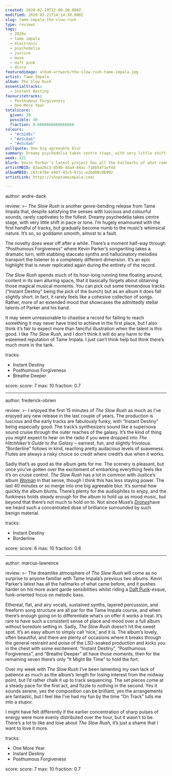 ```yaml
---
created: 2020-02-19T12:00:30.000Z
modified: 2020-02-21T14:14:38.000Z
slug: tame-impala-the-slow-rush
type: reviews
tags:
  - 2020s
  - tame impala
  - electronic
  - psychedelia
  - justice
  - muse
  - daft punk
  - disco
featuredimage: album-artwork/the-slow-rush-tame-impala.jpg
artist: Tame Impala
album: The Slow Rush
essentialtracks:
  - Instant Destiny
favouritetracks:
  - Posthumous Forgiveness
  - One More Year
totalscore:
  given: 20
  possible: 30
  fraction: 0.6666666666666666
colours:
  - "#cb2d0c"
  - "#e5c0a6"
  - "#e5c0a6"
pullquote: One big agreeable blur
summary: Dreamy psychedelia takes centre stage, with very little shift in pace or tone. I'm hugely enamoured with the first handful of tracks, but gradually become numb to the music's whimsical nature.
week: 221
blurb: Kevin Parker’s latest project has all the hallmarks of what came before, and it pushes harder on his more avant garde sensibilities.
artistMBID: 63aa26c3-d59b-4da4-84ac-716b54f1ef4d
albumMBID: c6fc678e-e987-45c5-811c-e2bd09c8b902
artistLink: https://shoptameimpala.com/

---
```


author: andre-dack

review: >-
  *The Slow Rush* is another genre-bending release from Tame Impala that, despite satisfying the senses with luscious and colourful sounds, rarely captivates to the fullest. Dreamy psychedelia takes centre stage, with very little shift in pace or tone. I’m hugely enamoured with the first handful of tracks, but gradually become numb to the music’s whimsical nature. It’s so, so goddamn smooth, almost to a fault. 
  
  The novelty does wear off after a while. There’s a moment half-way through “Posthumous Forgiveness” where Kevin Parker’s songwriting takes a dramatic turn, with stabbing staccato synths and hallucinatory melodies transport the listener to a completely different dimension. It’s an epic highlight that is never replicated again during the entirety of the record.

  *The Slow Rush* spends much of its hour-long running time floating around, content in its own alluring space, that it basically forgets about obtaining those magical musical moments. You can pick out some tremendous tracks (“Instant Destiny” being the pick of the bunch) but as an album it does fall slightly short. In fact, it rarely feels like a cohesive collection of songs. Rather, more of an extended mood that showcases the admittedly stellar talents of Parker and his band. 
  
  It may seem unreasonable to chastise a record for failing to reach something it may never have tried to achieve in the first place, but I also think it’s fair to expect more than fanciful illustration when the talent is this good. I like *The Slow Rush*, and I don’t think it will do any harm to the esteemed reputation of Tame Impala. I just can’t think help but think there’s much more in the tank.

tracks:
  - Instant Destiny
  - ­­Posthumous Forgiveness
  - ­­Breathe Deeper

score:
  score: 7
  max: 10
  fraction: 0.7

---
author: frederick-obrien

review: >-
  I enjoyed the first 15 minutes of *The Slow Rush* as much as I’ve enjoyed any new release in the last couple of years. The production is luscious and the early tracks are fabulously funky, with “Instant Destiny” being especially good. The track’s synthesizers sound like a supernova sound cruise through the outer reaches of the galaxy. It’s the kind of thing you might expect to hear on the radio if you were dropped into *The Hitchhiker’s Guide to the Galaxy* – earnest, fun, and slightly frivolous. “Borderline” follows in kind, reaching pretty audacious levels of suaveness. Flutes are always a risky choice so credit where credit’s due when it works.

  Sadly that’s as good as the album gets for me. The scenery is pleasant, but once you’ve gotten over the excitement of embarking everything feels like it’s on cruise control. *The Slow Rush* has a lot in common with Justice’s album [*Woman*](/reviews/justice-woman/) in that sense, though I think this has less staying power. The last 40 minutes or so merge into one big agreeable blur. It’s surreal how quickly the album blunts. There’s plenty for the audiophiles to enjoy, and the funkiness holds steady enough for the album to hold up as mood music, but beyond that there’s not much to hold on to. Not since Muse’s [*Drones*](/reviews/muse-drones/)have we heard such a concentrated dose of brilliance surrounded by such benign material.

tracks:
  - Instant Destiny
  - ­­Borderline

score:
  score: 6
  max: 10
  fraction: 0.6

---
author: marcus-lawrence

review: >-
  The dreamlike atmosphere of *The Slow Rush* will come as no surprise to anyone familiar with Tame Impala’s previous two albums. Kevin Parker’s latest has all the hallmarks of what came before, and it pushes harder on his more avant garde sensibilities whilst riding a [Daft Punk](/reviews/daft-punk-discovery/)-esque, funk-oriented focus on melodic bass.

  Ethereal, flat, and airy vocals, sustained synths, layered percussion, and freeform song structure are all par for the Tame Impala course, and when there’s enough going on to differentiate what’s on offer it works a treat. It’s rare to have such a consistent sense of place and mood over a full album without boredom setting in. Sadly, *The Slow Rush* doesn’t hit the sweet spot. It’s an easy album to simply call ‘nice,’ and it is. The album’s lovely, often beautiful, and there are plenty of occasions where it breaks through the general restraint and poise of the LSD-soaked production and kicks you in the chest with some excitement. “Instant Destiny”, “Posthumous Forgiveness”, and “Breathe Deeper” all have those moments, then for the remaining seven there’s only “It Might Be Time” to hold the fort.

  Over my week with *The Slow Rush* I’ve been lamenting my own lack of patience as much as the album’s length for losing interest from the midway point, but I’d rather chalk it up to track sequencing. The set pieces come at a steady pace for the first act, and fizzle to nothing in the second. Yes it sounds serene, yes the composition can be brilliant, yes the arrangements are fantastic, but I feel like I’ve had my fun by the time “On Track” lulls me into a stupor. 
  
  I might have felt differently if the earlier concentration of sharp pulses of energy were more evenly distributed over the hour, but it wasn't to be. There’s a lot to like and love about *The Slow Rush*, it’s just a shame that I want to love it more.

tracks:
  - One More Year
  - ­­Instant Destiny
  - ­­Posthumous Forgiveness

score:
  score: 7
  max: 10
  fraction: 0.7
